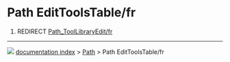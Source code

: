 # Path EditToolsTable/fr
1.  REDIRECT [Path_ToolLibraryEdit/fr](Path_ToolLibraryEdit/fr.md)



---
![](images/Button_right.svg) [documentation index](../README.md) > [Path](Path_Workbench.md) > Path EditToolsTable/fr

